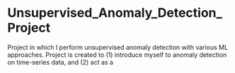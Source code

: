 # Unsupervised_Anomaly_Detection_Project
Project in which I perform unsupervised anomaly detection with various ML approaches. Project is created to (1) introduce myself to anomaly detection on time-series data, and (2) act as a 

